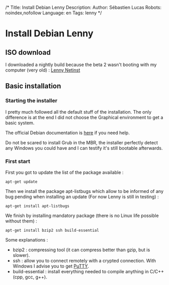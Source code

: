 /*
Title: Install Debian Lenny
Description: 
Author: Sébastien Lucas
Robots: noindex,nofollow
Language: en
Tags: lenny
*/
# Install Debian Lenny

## ISO download
I downloaded a nightly build because the beta 2 wasn't booting with my computer (very old) :
[Lenny Netinst](http://cdimage.debian.org/cdimage/daily-builds/daily/arch-latest/i386/iso-cd/)

## Basic installation

### Starting the installer
I pretty much followed all the default stuff of the installation. The only difference is at the end I did not choose the Graphical environment to get a basic system.

The official Debian documentation is [here](http://d-i.alioth.debian.org/manual/fr.i386/index.html) if you need help.

Do not be scared to install Grub in the MBR, the installer perfectly detect any Windows you could have and I can testify it's still bootable afterwards.

### First start

First you got to update the list of the package available :

```
apt-get update
```

Then we install the package apt-listbugs which allow to be informed of any bug pending when installing an update (For now Lenny is still in  testing) :

```
apt-get install apt-listbugs
```

We finish by installing mandatory package (there is no Linux life possible without them) :

```
apt-get install bzip2 ssh build-essential
```

Some explanations :
*	bzip2 : compressing tool (it can compress better than gzip, but is slower). 
*	ssh : allow you to connect remotely with a crypted connection. With Windows I advise you to get [PuTTY](http://www.chiark.greenend.org.uk/~sgtatham/putty/).
*	build-essential : install everything needed to compile anything in C/C++ (cpp, gcc, g++).

